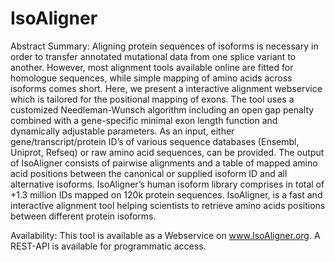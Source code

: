 # IsoAligner

Abstract
Summary: 
Aligning protein sequences of isoforms is necessary in order to transfer annotated mutational data from one splice variant to another. However, most alignment tools available online are fitted for homologue sequences, while simple mapping of amino acids across isoforms comes short. Here, we present a interactive alignment webservice which is tailored for the positional mapping of exons. The tool uses a customized Needleman-Wunsch algorithm including an open gap penalty combined with a gene-specific minimal exon length function and dynamically adjustable parameters. As an input, either gene/transcript/protein ID’s of various sequence databases (Ensembl, Uniprot, Refseq) or raw amino acid sequences, can be provided. The output of IsoAligner consists of pairwise alignments and a table of mapped amino acid positions between the canonical or supplied isoform ID and all alternative isoforms. IsoAligner’s human isoform library comprises in total of +1.3 million IDs mapped on 120k protein sequences. IsoAligner, is a fast and interactive alignment tool helping scientists to retrieve amino acids positions between different protein isoforms.

Availability: This tool is available as a Webservice on www.IsoAligner.org. A REST-API is available for programmatic access.
